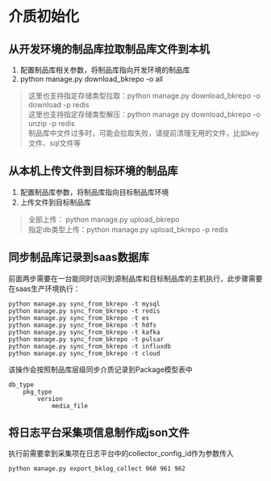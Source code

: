 # 介质初始化

## 从开发环境的制品库拉取制品库文件到本机

1. 配置制品库相关参数，将制品库指向开发环境的制品库
2. python manage.py download_bkrepo -o all

> 这里也支持指定存储类型拉取：python manage.py download_bkrepo -o download -p redis  
> 这里也支持指定存储类型解压：python manage.py download_bkrepo -o unzip -p redis  
> 制品库中文件过多时，可能会拉取失败，请提前清理无用的文件，比如key文件、sql文件等

## 从本机上传文件到目标环境的制品库

1. 配置制品库参数，将制品库指向目标制品库环境
2. 上传文件到目标制品库

> 全部上传： python manage.py upload_bkrepo   
> 指定db类型上传：python manage.py upload_bkrepo -p redis

## 同步制品库记录到saas数据库

前面两步需要在一台能同时访问到源制品库和目标制品库的主机执行，此步骤需要在saas生产环境执行：

```
python manage.py sync_from_bkrepo -t mysql
python manage.py sync_from_bkrepo -t redis
python manage.py sync_from_bkrepo -t es
python manage.py sync_from_bkrepo -t hdfs
python manage.py sync_from_bkrepo -t kafka
python manage.py sync_from_bkrepo -t pulsar
python manage.py sync_from_bkrepo -t influxdb
python manage.py sync_from_bkrepo -t cloud
```

该操作会按照制品库层级同步介质记录到Package模型表中
```
db_type
    pkg_type
        version
            media_file
```

## 将日志平台采集项信息制作成json文件

执行前需要拿到采集项在日志平台中的collector_config_id作为参数传入
```
python manage.py export_bklog_collect 960 961 962
```